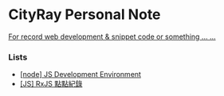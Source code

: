 # CityRay Personal Note

[For record web development & snippet code or something ... ...](https://github.com/CityRay/Blog/issues)

### Lists
- [[node] JS Development Environment](https://github.com/CityRay/Blog/issues/13)
- [[JS] RxJS 點點紀錄](https://github.com/CityRay/Blog/issues/12)
